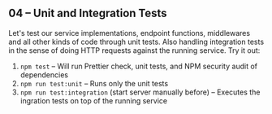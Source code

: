 ## 04 – Unit and Integration Tests

Let's test our service implementations, endpoint functions, middlewares and all other kinds of code through unit tests.
Also handling integration tests in the sense of doing HTTP requests against the running service. Try it out:

1. `npm test` – Will run Prettier check, unit tests, and NPM security audit of dependencies
2. `npm run test:unit` – Runs only the unit tests
3. `npm run test:integration` (start server manually before) – Executes the ingration tests on top of the running service
